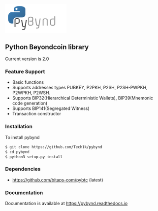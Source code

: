<img src="docs/img/pybynd.png" width="200">

## Python Beyondcoin library

Current version is 2.0

### Feature Support

* Basic functions
* Supports addresses types PUBKEY, P2PKH, P2SH, P2SH-PWPKH, P2WPKH, P2WSH.
* Supports BIP32(Hierarchical Deterministic Wallets), BIP39(Mnemonic code generation)
* Supports BIP141(Segregated Witness)
* Transaction constructor

### Installation

To install pybynd

    $ git clone https://github.com/Tech1k/pybynd
    $ cd pybynd
    $ python3 setup.py install
    
### Dependencies

* https://github.com/bitaps-com/pybtc (latest)


### Documentation

Documentation is available at https://pybynd.readthedocs.io
